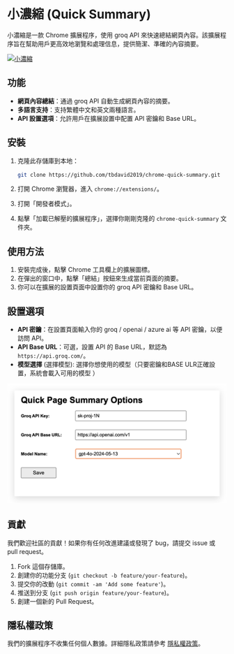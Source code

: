 # 小濃縮 (Quick Summary)

小濃縮是一款 Chrome 擴展程序，使用 groq API 來快速總結網頁內容。該擴展程序旨在幫助用戶更高效地瀏覽和處理信息，提供簡潔、準確的內容摘要。

[![小濃縮](https://img.youtube.com/vi/3HLD1YjOtGk/0.jpg)](https://www.youtube.com/watch?v=3HLD1YjOtGk)

## 功能

- **網頁內容總結**：通過 groq API 自動生成網頁內容的摘要。
- **多語言支持**：支持繁體中文和英文兩種語言。
- **API 設置選項**：允許用戶在擴展設置中配置 API 密鑰和 Base URL。

## 安裝

1. 克隆此存儲庫到本地：
    ```bash
    git clone https://github.com/tbdavid2019/chrome-quick-summary.git
    ```

2. 打開 Chrome 瀏覽器，進入 `chrome://extensions/`。

3. 打開「開發者模式」。

4. 點擊「加載已解壓的擴展程序」，選擇你剛剛克隆的 `chrome-quick-summary` 文件夾。

## 使用方法

1. 安裝完成後，點擊 Chrome 工具欄上的擴展圖標。
2. 在彈出的窗口中，點擊「總結」按鈕來生成當前頁面的摘要。
3. 你可以在擴展的設置頁面中設置你的 groq API 密鑰和 Base URL。

## 設置選項

- **API 密鑰**：在設置頁面輸入你的 groq / openai / azure ai 等 API 密鑰，以便訪問 API。
- **API Base URL**：可選，設置 API 的 Base URL，默認為 `https://api.groq.com/`。
- **模型選擇** (選擇模型): 選擇你想使用的模型（只要密鑰和BASE ULR正確設置，系統會載入可用的模型 ）

![alt text](image.png)

## 貢獻

我們歡迎社區的貢獻！如果你有任何改進建議或發現了 bug，請提交 issue 或 pull request。

1. Fork 這個存儲庫。
2. 創建你的功能分支 (`git checkout -b feature/your-feature`)。
3. 提交你的改動 (`git commit -am 'Add some feature'`)。
4. 推送到分支 (`git push origin feature/your-feature`)。
5. 創建一個新的 Pull Request。

## 隱私權政策
我們的擴展程序不收集任何個人數據。詳細隱私政策請參考 [隱私權政策](https://blog.david888.com/2024/09/chrome-extension.html)。

